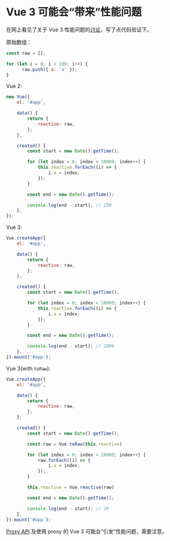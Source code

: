 # Vue 3 可能会“带来”性能问题

在网上看见了关于 Vue 3 性能问题的[讨论](https://www.v2ex.com/t/829796)，写了点代码验证下。

原始数组：

```javascript
const raw = [];

for (let i = 0; i < 100; i++) {
      raw.push({ a: 'a' });
}
```

Vue 2:

```javascript
new Vue({
    el: '#app',

    data() {
        return {
            reactive: raw,
        };
    },

    created() {
        const start = new Date().getTime();

        for (let index = 0; index < 10000; index++) {
            this.reactive.forEach((i) => {
                i.a = index;
            });
        }

        const end = new Date().getTime();

        console.log(end - start); // 250
    },
});
```

Vue 3:

```javascript
Vue.createApp({
    el: '#app',

    data() {
        return {
            reactive: raw,
        };
    },

    created() {
        const start = new Date().getTime();

        for (let index = 0; index < 10000; index++) {
            this.reactive.forEach((i) => {
                i.a = index;
            });
        }

        const end = new Date().getTime();

        console.log(end - start); // 2000
    },
}).mount('#app');
```

Vue 3(with `toRaw`):

```javascript
Vue.createApp({
    el: '#app',

    data() {
        return {
            reactive: raw,
        };
    },

    created() {
        const start = new Date().getTime();

        const raw = Vue.toRaw(this.reactive)

        for (let index = 0; index < 10000; index++) {
            raw.forEach((i) => {
                i.a = index;
            });
        }

        this.reactive = Vue.reactive(raw)

        const end = new Date().getTime();

        console.log(end - start); // 20
    },
}).mount('#app');
```

[Proxy API](https://www.cnblogs.com/zmj97/p/10954968.html) 及使用 proxy 的 Vue 3 可能会“引发”性能问题，需要注意。
